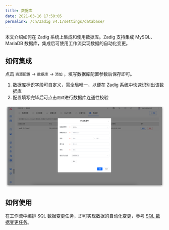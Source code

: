 ```yaml
---
title: 数据库
date: 2021-03-16 17:50:05
permalink: /cn/Zadig v4.1/settings/database/
---
```


本文介绍如何在 Zadig 系统上集成和使用数据库。Zadig 支持集成 MySQL、MariaDB 数据库，集成后可使用工作流实现数据的自动化变更。

## 如何集成

点击 `资源配置` → `数据库` → `添加` ，填写数据库配置参数后保存即可。
1. 数据库标识字段可自定义，需全局唯一，以便在 Zadig 系统中快速识别出该数据库
2. 配置填写完毕后可点击`测试`进行数据库连通性校验

![reg](../../../../_images/add_database_220.png)

## 如何使用

在工作流中编排 SQL 数据变更任务，即可实现数据的自动化变更，参考 [SQL 数据变更任务](/cn/Zadig%20v4.1/project/workflow-jobs/#sql-数据变更)。
